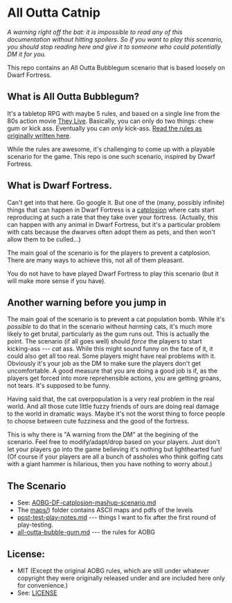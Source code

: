 # All Outta Catnip
*A warning right off the bat: it is impossible to read any of this documentation without hitting spoilers. So if you want to _play_ this scenario, you should stop reading here and give it to someone who could potentially DM it for you.*

This repo contains an All Outta Bubblegum scenario that is based loosely on Dwarf Fortress.

## What is All Outta Bubblegum?
It's a tabletop RPG with maybe 5 rules, and based on a single line from the 80s action movie [They Live](https://youtu.be/Du5YK5FnyF4?t=23). Basically, you can only do two things: chew gum or kick ass. Eventually you can _only_ kick-ass. [Read the rules as originally written here](./all-outta-bubble-gum.md).

While the rules are awesome, it's challenging to come up with a playable scenario for the game. This repo is one such scenario, inspired by Dwarf Fortress.

## What is Dwarf Fortress.
Can't get into that here. Go google it. But one of the (many, possibly infinite) things that can happen in Dwarf Fortress is a [catplosion](https://dwarffortresswiki.org/index.php/DF2014:Catsplosion) where cats start reproducing at such a rate that they take over your fortress. (Actually, this can happen with any animal in Dwarf Fortress, but it's a particular problem with cats because the dwarves often adopt them as pets, and then won't allow them to be culled...)

The main goal of the scenario is for the players to prevent a catplosion. There are many ways to achieve this, not all of them pleasant.

You do not have to have played Dwarf Fortress to play this scenario (but it will make more sense if you have).

## Another warning before you jump in
The main goal of the scenario is to prevent a cat population bomb. While it's _possible_ to do that in the scenario without _harming_ cats, it's much more likely to get brutal, particularly as the gum runs out. This is actually the point. The scenario (if all goes well) should _force_ the players to start kicking-ass --- _cat_ ass. While this might sound funny on the face of it, it could also get all too real. Some players might have real problems with it. Obviously it's your job as the DM to make sure the players don't get uncomfortable. A good measure that you are doing a good job is if, as the players get forced into more reprehensible actions, you are getting groans, not tears. It's supposed to be funny.

Having said that, the cat overpopulation is a very real problem in the real world. And all those cute little fuzzy friends of ours are doing real damage to the world in dramatic ways. Maybe it's not the worst thing to force people to choose between cute fuzziness and the good of the fortress.

This is why there is "A warning from the DM" at the begining of the scenario. Feel free to modify/adapt/drop based on your players. Just don't let your players go into the game believing it's nothing but lighthearted fun! (Of course if your players are all a bunch of assholes who think golfing cats with a giant hammer is hilarious, then you have nothing to worry about.)

## The Scenario
* See: [AOBG-DF-catplosion-mashup-scenario.md](./AOBG-DF-catplosion-mashup-scenario.md)
* The [maps/](./maps/)) folder contains ASCII maps and pdfs of the levels
* [post-test-play-notes.md](post-test-play-notes.md) --- things I want to fix after the first round of play-testing.
* [all-outta-bubble-gum.md](all-outta-bubble-gum.md) --- the rules for AOBG

## License:
* MIT (Except the original AOBG rules, which are still under whatever copyright they were originally released under and are included here only for convenience.)
* See: [LICENSE](./LICENSE)



